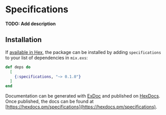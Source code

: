 # Specifications

**TODO: Add description**

## Installation

If [available in Hex](https://hex.pm/docs/publish), the package can be installed
by adding `specifications` to your list of dependencies in `mix.exs`:

```elixir
def deps do
  [
    {:specifications, "~> 0.1.0"}
  ]
end
```

Documentation can be generated with [ExDoc](https://github.com/elixir-lang/ex_doc)
and published on [HexDocs](https://hexdocs.pm). Once published, the docs can
be found at [https://hexdocs.pm/specifications](https://hexdocs.pm/specifications).

